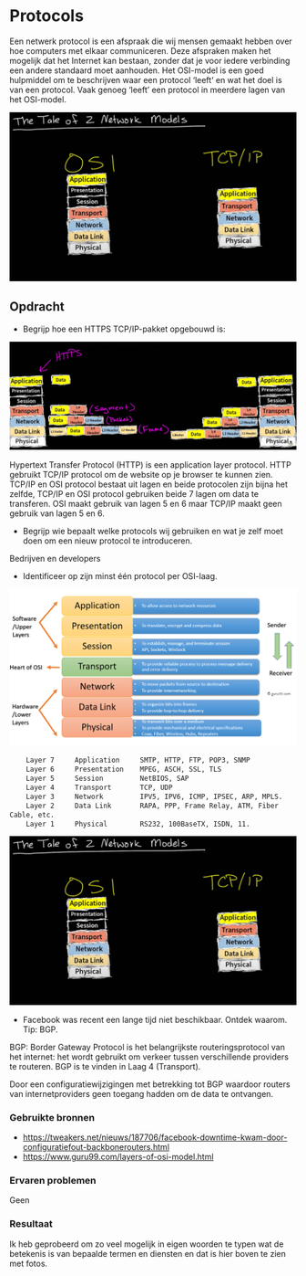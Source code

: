 # Protocols

Een netwerk protocol is een afspraak die wij mensen gemaakt hebben over hoe computers met elkaar communiceren. Deze afspraken maken het mogelijk dat het Internet kan bestaan, zonder dat je voor iedere verbinding een andere standaard moet aanhouden.
Het OSI-model is een goed hulpmiddel om te beschrijven waar een protocol ‘leeft’ en wat het doel is van een protocol. Vaak genoeg ‘leeft’ een protocol in meerdere lagen van het OSI-model.



![SCREENSHOT](../00_includes/Cloud8-01.png)



## Opdracht

- Begrijp hoe een HTTPS TCP/IP-pakket opgebouwd is:


![SCREENSHOT](../00_includes/Cloud08-1.png)

Hypertext Transfer Protocol (HTTP) is een application layer protocol. HTTP gebruikt TCP/IP protocol om de website op je browser te kunnen zien.
TCP/IP en OSI protocol bestaat uit lagen en beide protocolen zijn bijna het zelfde, TCP/IP en OSI protocol gebruiken beide 7 lagen om data te transferen. OSI maakt gebruik van lagen 5 en 6 maar TCP/IP maakt geen gebruik van lagen 5 en 6.

- Begrijp wie bepaalt welke protocols wij gebruiken en wat je zelf moet doen om een nieuw protocol te introduceren.

Bedrijven en developers


- Identificeer op zijn minst één protocol per OSI-laag.


![SCREENSHOT](../00_includes/Cloud08-3.png)


        Layer 7	    Application	    SMTP, HTTP, FTP, POP3, SNMP
        Layer 6	    Presentation    MPEG, ASCH, SSL, TLS
        Layer 5	    Session	        NetBIOS, SAP
        Layer 4	    Transport       TCP, UDP
        Layer 3	    Network         IPV5, IPV6, ICMP, IPSEC, ARP, MPLS.
        Layer 2	    Data Link       RAPA, PPP, Frame Relay, ATM, Fiber Cable, etc.
        Layer 1	    Physical        RS232, 100BaseTX, ISDN, 11.


![SCREENSHOT](../00_includes/Cloud8-01.png)
    

- Facebook was recent een lange tijd niet beschikbaar. Ontdek waarom. Tip: BGP.

BGP: Border Gateway Protocol is het belangrijkste routeringsprotocol van het internet: het wordt gebruikt om verkeer tussen verschillende providers te routeren. BGP is te vinden in Laag 4 (Transport).

Door een configuratiewijzigingen met betrekking tot BGP waardoor routers van internetproviders geen toegang hadden om de data te ontvangen.

### Gebruikte bronnen

- https://tweakers.net/nieuws/187706/facebook-downtime-kwam-door-configuratiefout-backbonerouters.html
- https://www.guru99.com/layers-of-osi-model.html

### Ervaren problemen

Geen

### Resultaat

Ik heb geprobeerd om zo veel mogelijk in eigen woorden te typen wat de betekenis is van bepaalde termen en diensten en dat is hier boven te zien met fotos.